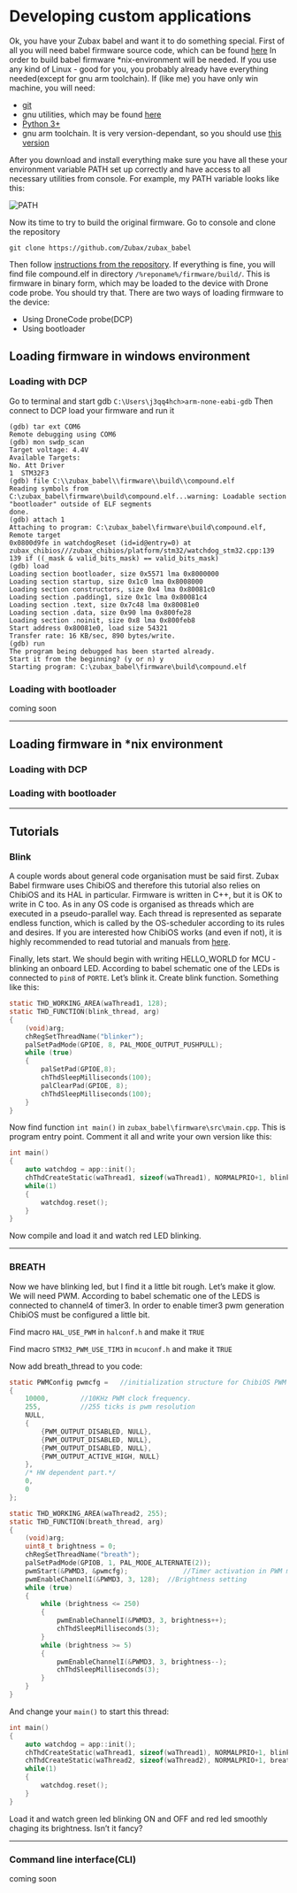 # Developing custom applications #
Ok, you have your Zubax babel and want it to do something special. First of all you will need babel firmware source code, which can be found [here](https://github.com/Zubax/zubax_babel)
In order to build babel firmware *nix-environment will be needed.  If you use any kind of Linux - good for you, you probably already have everything needed(except for gnu arm toolchain). If (like me) you have only win machine, you will need:

- [git](https://git-scm.com/download/win)
- gnu utilities, which may be found [here](http://gnuwin32.sourceforge.net/)
- [Python 3+](https://www.python.org/downloads/)
- gnu arm toolchain. It is very version-dependant, so you should use [this version](https://launchpad.net/gcc-arm-embedded/4.9/4.9-2015-q3-update)

After you download and install everything make sure you have all these your environment variable PATH set up correctly and have access to all necessary utilities from console. For example, my PATH variable looks like this:

<img src="path.png" class="thumbnail" title="PATH">

Now its time to try to build the original firmware. Go to console and clone the repository

```git clone https://github.com/Zubax/zubax_babel```

Then follow [instructions from the repository](https://github.com/Zubax/zubax_babel/blob/master/firmware/src/board/board.hpp). If everything is fine, you will find file compound.elf in directory `/%reponame%/firmware/build/`. This is firmware in binary form, which may be loaded to the device with Drone code probe. 
You should try that. There are two ways of loading firmware to the device: 

- Using DroneCode probe(DCP)
- Using bootloader

## Loading firmware in windows environment ##
### Loading with DCP ###
Go to terminal and start gdb
`C:\Users\j3qq4hch>arm-none-eabi-gdb`
Then connect to DCP load your firmware and run it

```
(gdb) tar ext COM6
Remote debugging using COM6
(gdb) mon swdp_scan
Target voltage: 4.4V
Available Targets:
No. Att Driver
1  STM32F3
(gdb) file C:\\zubax_babel\\firmware\\build\\compound.elf
Reading symbols from C:\zubax_babel\firmware\build\compound.elf...warning: Loadable section "bootloader" outside of ELF segments
done.
(gdb) attach 1
Attaching to program: C:\zubax_babel\firmware\build\compound.elf, Remote target
0x0800d9fe in watchdogReset (id=id@entry=0) at zubax_chibios///zubax_chibios/platform/stm32/watchdog_stm32.cpp:139
139 if ((_mask & valid_bits_mask) == valid_bits_mask)
(gdb) load
Loading section bootloader, size 0x5571 lma 0x8000000
Loading section startup, size 0x1c0 lma 0x8008000
Loading section constructors, size 0x4 lma 0x80081c0
Loading section .padding1, size 0x1c lma 0x80081c4
Loading section .text, size 0x7c48 lma 0x80081e0
Loading section .data, size 0x90 lma 0x800fe28
Loading section .noinit, size 0x8 lma 0x800feb8
Start address 0x80081e0, load size 54321
Transfer rate: 16 KB/sec, 890 bytes/write.
(gdb) run
The program being debugged has been started already.
Start it from the beginning? (y or n) y
Starting program: C:\zubax_babel\firmware\build\compound.elf
```
### Loading with bootloader ###
coming soon

----------
## Loading firmware in *nix environment ##
### Loading with DCP ###
### Loading with bootloader ###
----------

## Tutorials ##

### Blink ###

A couple words about general code organisation must be said first.
Zubax Babel firmware uses ChibiOS and therefore this tutorial also relies on ChibiOS and its HAL in particular.
Firmware is written in C++, but it is OK to write in C too. 
As in any OS code is organised as threads which are executed in a pseudo-parallel way. Each thread is represented as separate endless function, which is called by the OS-scheduler according to its rules and desires. If you are interested how ChibiOS works (and even if not), it is highly recommended to read tutorial and manuals from [here](http://www.chibios.org/dokuwiki/doku.php?id=chibios:documentation:start). 

Finally, lets start.
We should begin with writing HELLO_WORLD for MCU - blinking an onboard LED. According to babel schematic one of the LEDs is connected to `pin8` of `PORTE`. Let’s blink it. Create blink function. Something like this:


```c
static THD_WORKING_AREA(waThread1, 128);
static THD_FUNCTION(blink_thread, arg) 
{   
    (void)arg;
    chRegSetThreadName("blinker"); 
    palSetPadMode(GPIOE, 8, PAL_MODE_OUTPUT_PUSHPULL);
    while (true) 
    {
        palSetPad(GPIOE,8);
        chThdSleepMilliseconds(100);
        palClearPad(GPIOE, 8);
        chThdSleepMilliseconds(100);
    }
}
```
Now find function ```int main()``` in ```zubax_babel\firmware\src\main.cpp```. This is program entry point. Comment it all and write your own version like this:

```c
int main()
{ 
    auto watchdog = app::init();	
    chThdCreateStatic(waThread1, sizeof(waThread1), NORMALPRIO+1, blink_thread,  NULL);
    while(1)
    {
        watchdog.reset();
    }
}
```
Now compile and load it and watch red LED blinking. 

---
### BREATH ###
Now we have blinking led, but I find it a little bit rough. Let’s make it glow. We will need PWM. According to babel schematic one of the LEDS is connected to channel4 of timer3.
In order to enable timer3 pwm generation ChibiOS must be configured a little bit. 


Find macro ```HAL_USE_PWM``` in ```halconf.h``` and make it `TRUE`

Find macro `STM32_PWM_USE_TIM3` in ```mcuconf.h``` and make it `TRUE`

Now add breath_thread to you code: 
```c
static PWMConfig pwmcfg =	//initialization structure for ChibiOS PWM hal 
{
    10000,        //10KHz PWM clock frequency.   
    255,          //255 ticks is pwm resolution
    NULL,
    {
        {PWM_OUTPUT_DISABLED, NULL},
        {PWM_OUTPUT_DISABLED, NULL},
        {PWM_OUTPUT_DISABLED, NULL},
        {PWM_OUTPUT_ACTIVE_HIGH, NULL}
    },
    /* HW dependent part.*/
    0,
    0
};

static THD_WORKING_AREA(waThread2, 255);
static THD_FUNCTION(breath_thread, arg) 
{
    (void)arg;
    uint8_t brightness = 0;
    chRegSetThreadName("breath");
    palSetPadMode(GPIOB, 1, PAL_MODE_ALTERNATE(2));
    pwmStart(&PWMD3, &pwmcfg);  			//Timer activation in PWM mode
    pwmEnableChannelI(&PWMD3, 3, 128);	//Brightness setting
    while (true) 
    {   
        while (brightness <= 250)
        {
            pwmEnableChannelI(&PWMD3, 3, brightness++);
            chThdSleepMilliseconds(3);
        }
        while (brightness >= 5)
        {
            pwmEnableChannelI(&PWMD3, 3, brightness--);
            chThdSleepMilliseconds(3);
        }
    }
}
```
And change your ```main()``` to start this thread: 
```c
int main()
{
    auto watchdog = app::init();	
    chThdCreateStatic(waThread1, sizeof(waThread1), NORMALPRIO+1, blink_thread,  NULL);
    chThdCreateStatic(waThread2, sizeof(waThread2), NORMALPRIO+1, breath_thread, NULL);
    while(1)
    {
        watchdog.reset();
    }
}
```    

Load it and watch green led blinking ON and OFF and red led smoothly chaging its brightness. Isn’t it fancy?

---
### Command line interface(CLI) ###
coming soon
